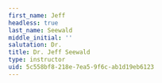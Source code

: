 ```yaml
---
first_name: Jeff
headless: true
last_name: Seewald
middle_initial: ''
salutation: Dr.
title: Dr. Jeff Seewald
type: instructor
uid: 5c558bf8-218e-7ea5-9f6c-ab1d19eb6123
---
```

